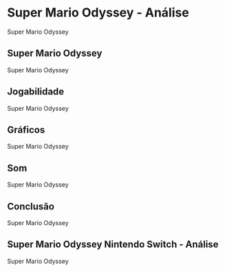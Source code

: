 ---
---

# Super Mario Odyssey - Análise

Super Mario Odyssey

## Super Mario Odyssey

Super Mario Odyssey

## Jogabilidade

Super Mario Odyssey

## Gráficos

Super Mario Odyssey

## Som

Super Mario Odyssey

## Conclusão

Super Mario Odyssey

## Super Mario Odyssey Nintendo Switch - Análise

Super Mario Odyssey
